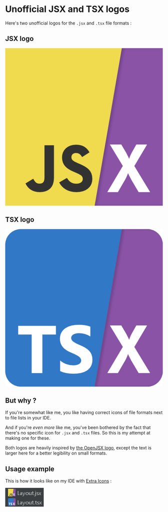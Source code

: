# Unofficial JSX and TSX logos

Here's two unofficial logos for the `.jsx` and `.tsx` file formats :

## JSX logo

![JSX logo](jsx-logo-512.png "JSX logo")

## TSX logo

![TSX logo](tsx-logo-512.png "TSX logo")

## But why ?

If you're somewhat like me, you like having correct icons of file formats next to file lists in your IDE.

And if you're *even more* like me, you've been bothered by the fact that there's no specific icon for `.jsx` and `.tsx` files.
So this is my attempt at making one for these.

Both logos are heavily inspired by [the OpenJSX logo](https://github.com/OpenJSX/logo), except the text is larger here for a better legibility on small formats.

## Usage example

This is how it looks like on my IDE with [Extra Icons](https://plugins.jetbrains.com/plugin/11058-extra-icons) :

![Screenshot](example.png "Screenshot")
